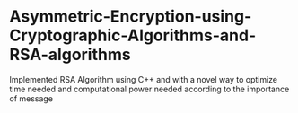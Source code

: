 # Asymmetric-Encryption-using-Cryptographic-Algorithms-and-RSA-algorithms
Implemented RSA Algorithm using C++ and with a novel way to optimize time needed and computational power needed according to the importance of message
